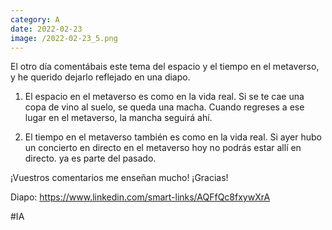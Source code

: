 ```yaml
--- 
category: A 
date: 2022-02-23 
image: /2022-02-23_5.png 
--- 
```


El otro día comentábais este tema del espacio y el tiempo en el metaverso, y he querido dejarlo reflejado en una diapo.

1) El espacio en el metaverso es como en la vida real. Si se te cae una copa de vino al suelo, se queda una macha. Cuando regreses a ese lugar en el metaverso, la mancha seguirá ahí. 

2) El tiempo en el metaverso también es como en la vida real. Si ayer hubo un concierto en directo en el metaverso hoy no podrás estar allí en directo. ya es parte del pasado.

¡Vuestros comentarios me enseñan mucho! ¡Gracias! 

Diapo: https://www.linkedin.com/smart-links/AQFfQc8fxywXrA

#IA